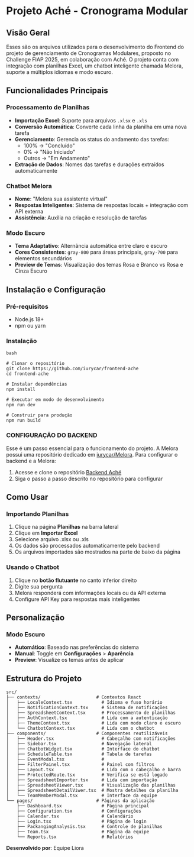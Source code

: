 # Projeto Aché - Cronograma Modular

## Visão Geral

Esses são os arquivos utilizados para o desenvolvimento do Frontend do projeto de gerenciamento de Cronogramas Modulares, proposto no Challenge FIAP 2025, em colaboração com Aché. O projeto conta com integração com planilhas Excel, um chatbot inteligente chamada Melora, suporte a múltiplos idiomas e modo escuro.

## Funcionalidades Principais

### Processamento de Planilhas
- **Importação Excel**: Suporte para arquivos `.xlsx` e `.xls`
- **Conversão Automática**: Converte cada linha da planilha em uma nova tarefa
- **Gerenciamento**: Gerencia os status do andamento das tarefas:
  - 100% → "Concluído"
  - 0% → "Não Iniciado"
  - Outros → "Em Andamento"
- **Extração de Dados**: Nomes das tarefas e durações extraídos automaticamente

### Chatbot Melora
- **Nome**: "Melora sua assistente virtual"
- **Respostas Inteligentes**: Sistema de respostas locais + integração com API externa
- **Assistência**: Auxilia na criação e resolução de tarefas

### Modo Escuro
- **Tema Adaptativo**: Alternância automática entre claro e escuro
- **Cores Consistentes**: `gray-800` para áreas principais, `gray-700` para elementos secundários
- **Preview de Temas**: Visualização dos temas Rosa e Branco vs Rosa e Cinza Escuro

## Instalação e Configuração

### Pré-requisitos
- Node.js 18+ 
- npm ou yarn

### Instalação
`bash`
```
# Clonar o repositório
git clone https://github.com/iurycar/frontend-ache
cd frontend-ache
```
```
# Instalar dependências
npm install
```
```
# Executar em modo de desenvolvimento
npm run dev
```
```
# Construir para produção
npm run build
```

### CONFIGURAÇÄO DO BACKEND
Esse é um passo essencial para o funcionamento do projeto. A Melora possui uma repositório dedicado em [iurycar/Melora](https://github.com/iurycar/Melora-chatbot).
Para configurar o backend e a Melora:
1. Acesse e clone o repositório [Backend Aché](https://github.com/iurycar/backend-ache)
2. Siga o passo a passo descrito no repositório para configurar

## Como Usar

### Importando Planilhas
1. Clique na página **Planilhas** na barra lateral
2. Clique em **Importar Excel**
3. Selecione arquivo .xlsx ou .xls
4. Os dados são processados automaticamente pelo backend
5. Os arquivos importados são mostrados na parte de baixo da página

### Usando o Chatbot
1. Clique no **botão flutuante** no canto inferior direito
2. Digite sua pergunta
3. Melora responderá com informações locais ou da API externa
4. Configure API Key para respostas mais inteligentes

## Personalização

### Modo Escuro
- **Automático**: Baseado nas preferências do sistema
- **Manual**: Toggle em **Configurações** > **Aparência**
- **Preview**: Visualize os temas antes de aplicar

## Estrutura do Projeto

```
src/
├── contexts/                     # Contextos React
│   ├── LocaleContext.tsx           # Idioma e fuso horário
│   ├── NotificationContext.tsx     # Sistema de notificações
│   ├── SpreadsheetContext.tsx      # Processamento de planilhas
│   ├── AuthContext.tsx             # Lida com a autenticação
│   ├── ThemeContext.tsx            # Lida com modo claro e escuro
│   └── ChatbotContext.tsx          # Lida com o chatbot
├── components/                   # Componentes reutilizáveis
│   ├── Header.tsx                  # Cabeçalho com notificações
│   ├── Sidebar.tsx                 # Navegação lateral
│   ├── ChatbotWidget.tsx           # Interface do chatbot
│   ├── ScheduleTable.tsx           # Tabela de tarefas
│   ├── EventModal.tsx              # 
│   ├── FilterPainel.tsx            # Painel com filtros
│   ├── Layout.tsx                  # Lida com o cabeçalho e barra
│   ├── ProtectedRoute.tsx          # Verifica se está logado
│   ├── SpreadsheetImporter.tsx     # Lida com importação
│   ├── SpreadsheetViewer.tsx       # Visualização das planilhas
│   ├── SpreadsheetDetailViwer.tsx  # Mostra detalhes da planilha
│   └── TeamMemberModal.tsx         # Interface da equipe
└── pages/                        # Páginas da aplicação
    ├── Dashboard.tsx               # Página principal
    ├── Configuration.tsx           # Configurações
    ├── Calendar.tsx                # Calendário
    ├── Login.tsx                   # Página de login
    ├── PackangingAnalysis.tsx      # Controle de planilhas
    ├── Team.tsx                    # Página da equipe
    └── Reports.tsx                 # Relatórios
```
  
**Desenvolvido por**: Equipe Liora